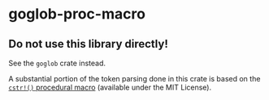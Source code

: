 # goglob-proc-macro

## Do not use this library directly!

See the `goglob` crate instead.

A substantial portion of the token parsing done in this crate is based on the [`cstr!()` procedural macro](https://crates.io/crates/cstr) (available under the MIT License).